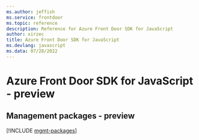 ```yaml
---
ms.author: jeffish
ms.service: frontdoor
ms.topic: reference
description: Reference for Azure Front Door SDK for JavaScript
author: xirzec
title: Azure Front Door SDK for JavaScript
ms.devlang: javascript
ms.data: 07/28/2022
---
```

# Azure Front Door SDK for JavaScript - preview

## Management packages - preview
[!INCLUDE [mgmt-packages](front-door-mgmt-index.md)]
